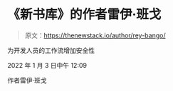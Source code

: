 # 《新书库》的作者雷伊·班戈

> 原文：<https://thenewstack.io/author/rey-bango/>

为开发人员的工作流增加安全性

2022 年 1 月 3 日中午 12:09

作者雷伊·班戈